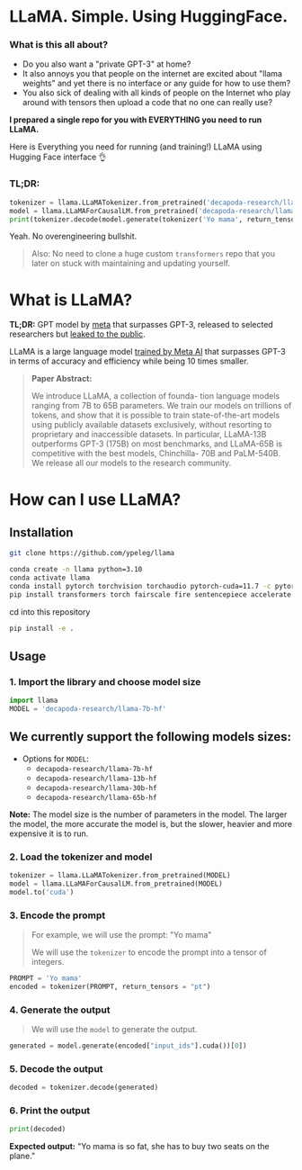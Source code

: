 # LLaMA. Simple. Using HuggingFace.

### What is this all about?

- Do you also want a "private GPT-3" at home?
- It also annoys you that people on the internet are excited about "llama weights" and yet there is no interface or any guide for how to use them?
- You also sick of dealing with all kinds of people on the Internet who play around with tensors then upload a code that no one can really use?

**I prepared a single repo for you with EVERYTHING you need to run LLaMA.**

Here is Everything you need for running (and training!) LLaMA using Hugging Face interface 👌

### TL;DR:

```python
tokenizer = llama.LLaMATokenizer.from_pretrained('decapoda-research/llama-7b-hf')
model = llama.LLaMAForCausalLM.from_pretrained('decapoda-research/llama-7b-hf')
print(tokenizer.decode(model.generate(tokenizer('Yo mama', return_tensors = "pt")["input_ids"])[0]))
```

Yeah. No overengineering bullshit.

> Also: No need to clone a huge custom `transformers` repo that you later on stuck with maintaining and updating yourself. 


# What is LLaMA?

**TL;DR:** GPT model by [meta](https://ai.facebook.com/research/publications/llama-open-and-efficient-foundation-language-models/) that surpasses GPT-3, released to selected researchers but [leaked to the public](https://analyticsindiamag.com/metas-llama-leaked-to-the-public-thanks-to-4chan/).

LLaMA is a large language model [trained by Meta AI](https://ai.facebook.com/research/publications/llama-open-and-efficient-foundation-language-models/) that surpasses GPT-3 in terms of accuracy and efficiency while being 10 times smaller.

> **Paper Abstract:**
>
> We introduce LLaMA, a collection of founda- tion language models ranging from 7B to 65B parameters. We train our models on trillions of tokens, and show that it is possible to train state-of-the-art models using publicly available datasets exclusively, without resorting to proprietary and inaccessible datasets. In particular, LLaMA-13B outperforms GPT-3 (175B) on most benchmarks, and LLaMA-65B is competitive with the best models, Chinchilla- 70B and PaLM-540B. We release all our models to the research community.
>   

# How can I use LLaMA?

## Installation

```bash
git clone https://github.com/ypeleg/llama
```

```bash
conda create -n llama python=3.10
conda activate llama
conda install pytorch torchvision torchaudio pytorch-cuda=11.7 -c pytorch -c nvidia
pip install transformers torch fairscale fire sentencepiece accelerate
```

cd into this repository
```bash
pip install -e .
```


## Usage

### 1. Import the library and choose model size

```python
import llama
MODEL = 'decapoda-research/llama-7b-hf'
```

**We currently support the following models sizes:**
- 
- Options for `MODEL`:
    - `decapoda-research/llama-7b-hf`
    - `decapoda-research/llama-13b-hf`
    - `decapoda-research/llama-30b-hf`
    - `decapoda-research/llama-65b-hf`

**Note:** The model size is the number of parameters in the model. The larger the model, the more accurate the model is, but the slower, heavier and more expensive it is to run. 

### 2. Load the tokenizer and model

```python
tokenizer = llama.LLaMATokenizer.from_pretrained(MODEL)
model = llama.LLaMAForCausalLM.from_pretrained(MODEL)
model.to('cuda')
```

### 3. Encode the prompt

> For example, we will use the prompt: "Yo mama"
>   
> We will use the `tokenizer` to encode the prompt into a tensor of integers.

```python
PROMPT = 'Yo mama'
encoded = tokenizer(PROMPT, return_tensors = "pt")
```

### 4. Generate the output

> We will use the `model` to generate the output.

```python
generated = model.generate(encoded["input_ids"].cuda())[0])
``` 

### 5. Decode the output
```python
decoded = tokenizer.decode(generated)
```

### 6. Print the output

```python
print(decoded)
```

**Expected output:** "Yo mama is so fat, she has to buy two seats on the plane."
